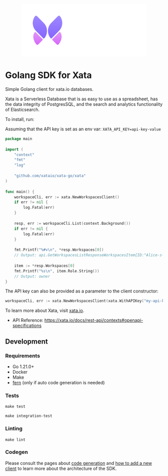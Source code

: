 <p align="center">
  <picture>
    <source media="(prefers-color-scheme: dark)" srcset="./internal/assets/logo_dark.svg">
    <source media="(prefers-color-scheme: light)" srcset="./internal/assets/logo_light.svg">
    <img width="400" alt="Xata" src="./internal/assets/logo_dark.svg">
  </picture>
</p>

# Golang SDK for Xata

Simple Golang client for xata.io databases.

Xata is a Serverless Database that is as easy to use as a spreadsheet, has the
data integrity of PostgresSQL, and the search and analytics functionality of
Elasticsearch.

To install, run:

Assuming that the API key is set as an env var: `XATA_API_KEY=api-key-value`
```Go
package main

import (
	"context"
	"fmt"
	"log"
	
	"github.com/xataio/xata-go/xata"
)

func main() {
	workspaceCli, err := xata.NewWorkspacesClient() 
	if err != nil {
		log.Fatal(err)
	}

	resp, err := workspaceCli.List(context.Background())
	if err != nil {
		log.Fatal(err)
	}

	fmt.Printf("%#v\n", *resp.Workspaces[0])
	// Output: api.GetWorkspacesListResponseWorkspacesItem{ID:"Alice-s-workspace-abcd", Name:"Alice's workspace", Slug:"Alice-s-workspace", Role:0x1}

	item := *resp.Workspaces[0]
	fmt.Printf("%s\n", item.Role.String())
	// Output: owner
}
```

The API key can also be provided as a parameter to the client constructor:
```Go
workspaceCli, err := xata.NewWorkspacesClient(xata.WithAPIKey("my-api-key"))
```

To learn more about Xata, visit [xata.io](https://xata.io).

- API Reference: https://xata.io/docs/rest-api/contexts#openapi-specifications

## Development

### Requirements

- Go 1.21.0+
- Docker
- Make
- [fern](https://docs.buildwithfern.com/overview/cli/cli) (only if auto code generation is needed)

### Tests

```shell
make test
```

```shell
make integration-test
```

### Linting

```shell
make lint
```

### Codegen

Please consult the pages about [code generation](code-generation.md) and [how to add a new client](add-new-feature.md) to learn more about the architecture of the SDK.
